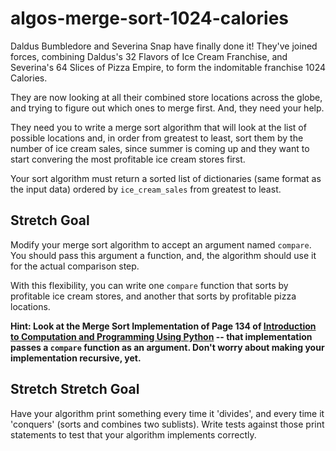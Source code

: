 # algos-merge-sort-1024-calories

Daldus Bumbledore and Severina Snap have finally done it! They've joined forces, combining Daldus's 32 Flavors of Ice Cream Franchise, and Severina's 64 Slices of Pizza Empire, to form the indomitable franchise 1024 Calories.

They are now looking at all their combined store locations across the globe, and trying to figure out which ones to merge first. And, they need your help.

They need you to write a merge sort algorithm that will look at the list of possible locations and, in order from greatest to least, sort them by the number of ice cream sales, since summer is coming up and they want to start convering the most profitable ice cream stores first.

Your sort algorithm must return a sorted list of dictionaries (same format as the input data) ordered by `ice_cream_sales` from greatest to least.

## Stretch Goal

Modify your merge sort algorithm to accept an argument named `compare`. You should pass this argument a function, and, the algorithm should use it for the actual comparison step.

With this flexibility, you can write one `compare` function that sorts by profitable ice cream stores, and another that sorts by profitable pizza locations.

**Hint: Look at the Merge Sort Implementation of Page 134 of [Introduction to Computation and Programming Using Python](https://drive.google.com/file/d/10G1YTeICaiLE0HmLsXvTmp_cClaMAgUM/view?usp=sharing) -- that implementation passes a `compare` function as an argument. Don't worry about making your implementation recursive, yet.**

## Stretch Stretch Goal

Have your algorithm print something every time it 'divides', and every time it 'conquers' (sorts and combines two sublists). Write tests against those print statements to test that your algorithm implements correctly.